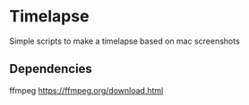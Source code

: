 # Timelapse
Simple scripts to make a timelapse based on mac screenshots

## Dependencies
ffmpeg https://ffmpeg.org/download.html
